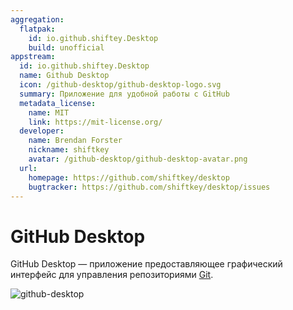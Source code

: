 ```yaml
---
aggregation:
  flatpak:
    id: io.github.shiftey.Desktop
    build: unofficial
appstream:
  id: io.github.shiftey.Desktop
  name: Github Desktop
  icon: /github-desktop/github-desktop-logo.svg
  summary: Приложение для удобной работы с GitHub
  metadata_license:
    name: MIT
    link: https://mit-license.org/
  developer:
    name: Brendan Forster
    nickname: shiftkey
    avatar: /github-desktop/github-desktop-avatar.png
  url:
    homepage: https://github.com/shiftkey/desktop
    bugtracker: https://github.com/shiftkey/desktop/issues
---
```


# GitHub Desktop

GitHub Desktop — приложение предоставляющее графический интерфейс для управления репозиториями [Git](/apps/git/).

![github-desktop](/github-desktop/github-desktop-1.png)

<!--@include: @ru/apps/.parts/install/content-flatpak.md-->
